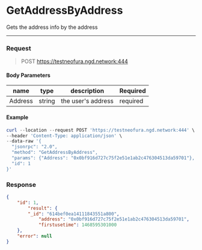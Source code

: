 # GetAddressByAddress
Gets the address info by the address
<hr>

### Request

> POST https://testneofura.ngd.network:444

#### Body Parameters

|    name    | type | description |  Required |
| ---------- | --- |    ------    | -----|
| Address       | string|  the user's address| required|


#### Example
```powershell
curl --location --request POST 'https://testneofura.ngd.network:444' \
--header 'Content-Type: application/json' \
--data-raw '{
  "jsonrpc": "2.0",
  "method": "GetAddressByAddress",
  "params": {"Address": "0x0bf916d727c75f2e51e1ab2c476304513da59701"},
  "id": 1
}'
```
### Response
```json
{
    "id": 1,
        "result": {
        "_id": "614bef0ea14111843551a800",
            "address": "0x0bf916d727c75f2e51e1ab2c476304513da59701",
            "firstusetime": 1468595301000
    },
    "error": null
}
```
